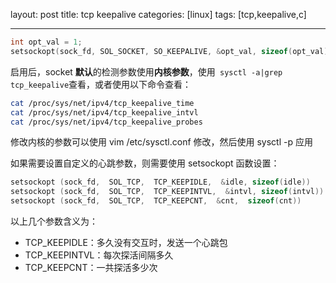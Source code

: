 layout: post
title: tcp keepalive
categories: [linux]
tags: [tcp,keepalive,c]

  

---



```c
int opt_val = 1;
setsockopt(sock_fd, SOL_SOCKET, SO_KEEPALIVE, &opt_val, sizeof(opt_val)) 
```

启用后，socket **默认**的检测参数使用**内核参数**，使用` sysctl -a|grep tcp_keepalive`查看，或者使用以下命令查看：

```bash
cat /proc/sys/net/ipv4/tcp_keepalive_time
cat /proc/sys/net/ipv4/tcp_keepalive_intvl
cat /proc/sys/net/ipv4/tcp_keepalive_probes
```

修改内核的参数可以使用 vim /etc/sysctl.conf 修改，然后使用 sysctl -p 应用



如果需要设置自定义的心跳参数，则需要使用 setsockopt 函数设置：

```c
setsockopt (sock_fd,  SOL_TCP,  TCP_KEEPIDLE,  &idle, sizeof(idle)) 
setsockopt (sock_fd,  SOL_TCP,  TCP_KEEPINTVL,  &intvl, sizeof(intvl)) 
setsockopt (sock_fd,  SOL_TCP,  TCP_KEEPCNT,  &cnt,  sizeof(cnt))
```



以上几个参数含义为：

- TCP_KEEPIDLE：多久没有交互时，发送一个心跳包
- TCP_KEEPINTVL：每次探活间隔多久
- TCP_KEEPCNT：一共探活多少次